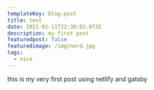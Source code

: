 ```yaml
---
templateKey: blog-post
title: test
date: 2021-02-11T22:30:03.873Z
description: my first post
featuredpost: false
featuredimage: /img/nord.jpg
tags:
  - nice
---
```

this is my very first post using netlify and gatsby